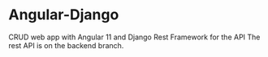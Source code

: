 # Angular-Django
CRUD web app with Angular 11 and Django Rest Framework for the API
The rest API is on the backend branch.
